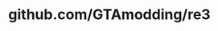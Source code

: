 ---
layout: post
title: github.com/GTAmodding/re3
categories: link
tags: [انگلیسی, گیت‌هاب, برنامه‌نویسی]
---
